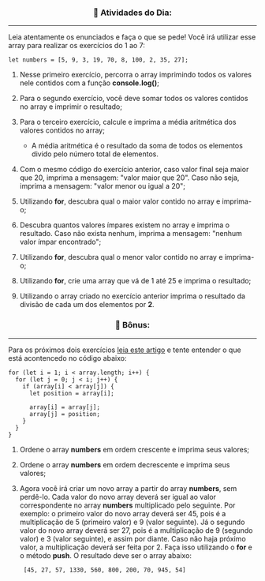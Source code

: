 <h3 align = "center">📒 Atividades do Dia: </h3>

---

Leia atentamente os enunciados e faça o que se pede! Você irá utilizar esse array para realizar os exercícios do 1 ao 7:

    let numbers = [5, 9, 3, 19, 70, 8, 100, 2, 35, 27];

    
1. Nesse primeiro exercício, percorra o array imprimindo todos os valores nele contidos com a função **console.log()**;

2. Para o segundo exercício, você deve somar todos os valores contidos no array e imprimir o resultado;

3. Para o terceiro exercício, calcule e imprima a média aritmética dos valores contidos no array;
    * A média aritmética é o resultado da soma de todos os elementos divido pelo número total de elementos.

4. Com o mesmo código do exercício anterior, caso valor final seja maior que 20, imprima a mensagem: "valor maior que 20". Caso não seja, imprima a mensagem: "valor menor ou igual a 20";

5. Utilizando **for**, descubra qual o maior valor contido no array e imprima-o;

6. Descubra quantos valores ímpares existem no array e imprima o resultado. Caso não exista nenhum, imprima a mensagem: "nenhum valor ímpar encontrado";

7. Utilizando **for**, descubra qual o menor valor contido no array e imprima-o;

8. Utilizando **for**, crie uma array que vá de 1 até 25 e imprima o resultado;

9. Utilizando o array criado no exercício anterior imprima o resultado da divisão de cada um dos elementos por **2**.

<h3 align = "center">📒 Bônus: </h3>

---

Para os próximos dois exercícios [leia este artigo](http://devfuria.com.br/logica-de-programacao/introducao-ao-algoritmo-de-ordenacao-bubble-sort/) e tente entender o que está acontencedo no código abaixo:

    for (let i = 1; i < array.length; i++) {
      for (let j = 0; j < i; j++) {
        if (array[i] < array[j]) {
          let position = array[i];

          array[i] = array[j];
          array[j] = position;
        }
      }
    }

1. Ordene o array **numbers** em ordem crescente e imprima seus valores;

2. Ordene o array **numbers** em ordem decrescente e imprima seus valores;

3.  Agora você irá criar um novo array a partir do array **numbers**, sem perdê-lo. Cada valor do novo array deverá ser igual ao valor correspondente no array **numbers** multiplicado pelo seguinte. Por exemplo: o primeiro valor do novo array deverá ser 45, pois é a multiplicação de 5 (primeiro valor) e 9 (valor seguinte). Já o segundo valor do novo array deverá ser 27, pois é a multiplicação de 9 (segundo valor) e 3 (valor seguinte), e assim por diante. Caso não haja próximo valor, a multiplicação deverá ser feita por 2. Faça isso utilizando o **for** e o método **push**. O resultado deve ser o array abaixo:



         [45, 27, 57, 1330, 560, 800, 200, 70, 945, 54]
